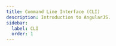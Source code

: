 ```yaml
---
title: Command Line Interface (CLI)
description: Introduction to AngularJS.
sidebar:
  label: CLI
  order: 1
---
```

